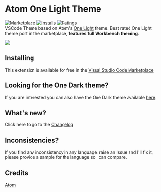 # Atom One Light Theme

[![Marketplace](https://vsmarketplacebadge.apphb.com/version/akamud.vscode-theme-onelight.svg)](https://marketplace.visualstudio.com/items/akamud.vscode-theme-onelight) [![Installs](https://vsmarketplacebadge.apphb.com/installs/akamud.vscode-theme-onelight.svg)](https://marketplace.visualstudio.com/items/akamud.vscode-theme-onelight) [![Ratings](https://vsmarketplacebadge.apphb.com/rating-short/akamud.vscode-theme-onelight.svg)](https://marketplace.visualstudio.com/items/akamud.vscode-theme-onelight)  
VSCode Theme based on Atom's [One Light](https://github.com/atom/one-light-syntax) theme. Best rated One Light theme port in the marketplace, **features full Workbench theming**.

![](https://raw.githubusercontent.com/akamud/vscode-theme-onelight/master/screenshots/preview.png)

## Installing

This extension is available for free in the [Visual Studio Code Marketplace](https://marketplace.visualstudio.com/items/akamud.vscode-theme-onelight)  

## Looking for the One Dark theme?

If you are interested you can also have the One Dark theme available [here](https://github.com/akamud/vscode-theme-onedark).

## What's new?

Click here to go to the [Changelog](https://github.com/akamud/vscode-theme-onelight/blob/master/CHANGELOG.md)

## Inconsistencies?

If you find any inconsistency in any language, raise an Issue and I'll fix it, please provide a sample for the language so I can compare. 

## Credits

[Atom](https://github.com/atom)